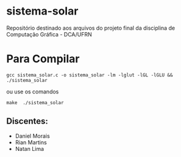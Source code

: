 # sistema-solar
Repositório destinado aos arquivos do projeto final da disciplina de Computação Gráfica - DCA/UFRN

# Para Compilar
`gcc sistema_solar.c -o sistema_solar -lm -lglut -lGL -lGLU && ./sistema_solar`

ou use os comandos

`make 
./sistema_solar`

## Discentes:
* Daniel Morais
* Rian Martins
* Natan Lima
